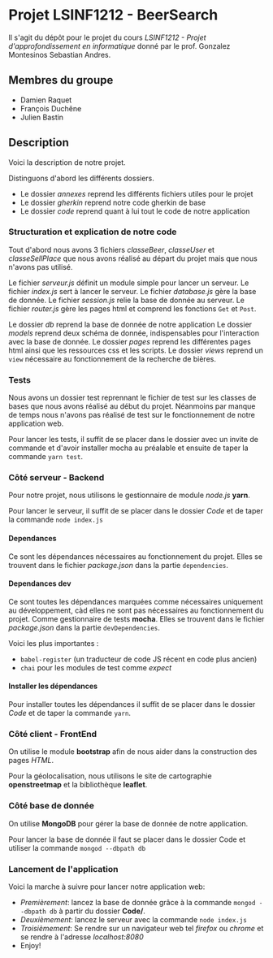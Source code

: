 # Projet LSINF1212 - BeerSearch

Il s'agit du dépôt pour le projet du cours *LSINF1212 - Projet d'approfondissement en informatique* donné par le prof. Gonzalez Montesinos Sebastian Andres.

## Membres du groupe

- Damien Raquet
- François Duchêne
- Julien Bastin

## Description
Voici la description de notre projet.

Distinguons d'abord les différents dossiers.

* Le dossier *annexes* reprend les différents fichiers utiles pour le projet
* Le dossier *gherkin* reprend notre code gherkin de base
* Le dossier *code* reprend quant à lui tout le code de notre application

### Structuration et explication de notre code
Tout d'abord nous avons 3 fichiers *classeBeer*, *classeUser* et *classeSellPlace* que nous avons réalisé au départ du projet mais que nous n'avons pas utilisé.

Le fichier *serveur.js* définit un module simple pour lancer un serveur.
Le fichier *index.js* sert à lancer le serveur.
Le fichier *database.js* gère la base de donnée.
Le fichier *session.js* relie la base de donnée au serveur.
Le fichier *router.js* gère les pages html et comprend les fonctions `Get` et `Post`.

Le dossier *db* reprend la base de donnée de notre application
Le dossier *models* reprend deux schéma de donnée, indispensables pour l'interaction avec la base de donnée.
Le dossier *pages* reprend les différentes pages html ainsi que les ressources css et les scripts.
Le dossier *views* reprend un `view` nécessaire au fonctionnement de la recherche de bières.

### Tests
Nous avons un dossier test reprennant le fichier de test sur les classes de bases que nous avons réalisé au début du projet.
Néanmoins par manque de temps nous n'avons pas réalisé de test sur le fonctionnement de notre application web.

Pour lancer les tests, il suffit de se placer dans le dossier avec un invite de commande et d'avoir installer mocha au préalable et ensuite de taper la commande `yarn test`.

### Côté serveur - Backend
Pour notre projet, nous utilisons le gestionnaire de module *node.js* **yarn**.

Pour lancer le serveur, il suffit de se placer dans le dossier *Code* et de taper la commande `node index.js`

#### Dependances
Ce sont les dépendances nécessaires au fonctionnement du projet. Elles se trouvent dans le fichier *package.json* dans la partie `dependencies`.

#### Dependances dev
Ce sont toutes les dépendances marquées comme nécessaires uniquement au développement, càd elles ne sont pas nécessaires au fonctionnement du projet.
Comme gestionnaire de tests **mocha**. Elles se trouvent dans le fichier *package.json* dans la partie `devDependencies`.

Voici les plus importantes :

* `babel-register` (un traducteur de code JS récent en code plus ancien)
* `chai` pour les modules de test comme *expect*

#### Installer les dépendances
Pour installer toutes les dépendances il suffit de se placer dans le dossier *Code* et de taper la commande `yarn`.

### Côté client - FrontEnd
On utilise le module **bootstrap** afin de nous aider dans la construction des pages *HTML*.

Pour la géolocalisation, nous utilisons le site de cartographie **openstreetmap** et la bibliothèque **leaflet**.

### Côté base de donnée
On utilise **MongoDB** pour gérer la base de donnée de notre application.

Pour lancer la base de donnée il faut se placer dans le dossier Code et utiliser la commande `mongod --dbpath db`

### Lancement de l'application
Voici la marche à suivre pour lancer notre application web:

* *Premièrement*: lancez la base de donnée grâce à la commande `mongod --dbpath db` à partir du dossier **Code/**.
* *Deuxièmement*: lancez le serveur avec la commande `node index.js`
* *Troisièmement*: Se rendre sur un navigateur web tel *firefox* ou *chrome* et se rendre à l'adresse *localhost:8080*
* Enjoy!
